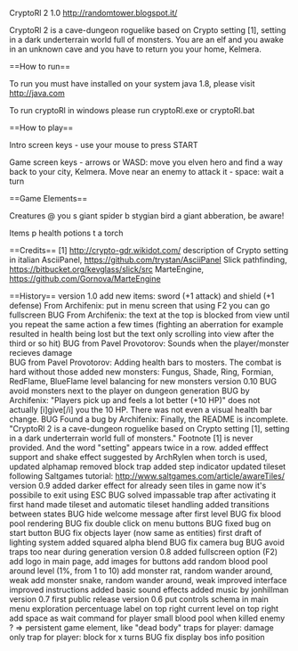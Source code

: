 CryptoRl 2
1.0
http://randomtower.blogspot.it/

CryptoRl 2 is a cave-dungeon roguelike based on Crypto setting [1], setting in a dark underterrain 
world full of monsters.
You are an elf and you awake in an unknown cave and you have to return you your home, Kelmera.


==How to run==

To run you must have installed on your system java 1.8, please visit http://java.com

To run cryptoRl in windows please run cryptoRl.exe or cryptoRl.bat


==How to play==

Intro screen keys
	- use your mouse to press START

Game screen keys
	- arrows or WASD: move you elven hero and find a way back to your city, Kelmera. Move near an enemy
			  to attack it
	- space: wait a turn

	
==Game Elements==

Creatures
	@ you
	s giant spider
	b stygian bird
	a giant abberation, be aware!

Items
	p health potions
	t a torch


==Credits==
[1] http://crypto-gdr.wikidot.com/ description of Crypto setting in italian
AsciiPanel, https://github.com/trystan/AsciiPanel
Slick pathfinding, https://bitbucket.org/kevglass/slick/src
MarteEngine, https://github.com/Gornova/MarteEngine


==History==
version 1.0
	add new items: sword (+1 attack) and shield (+1 defense)
	From Archifenix: put in menu screen that using F2 you can go fullscreen
	BUG From Archifenix: the text at the top is blocked from view until you repeat the same action a few times (fighting an aberration for example resulted in health being lost but the text only scrolling into view after the third or so hit)
	BUG from Pavel Provotorov: Sounds when the player/monster recieves damage	
	BUG from Pavel Provotorov: Adding health bars to mosters. The combat is hard without those
	added new monsters: Fungus, Shade, Ring, Formian, RedFlame, BlueFlame
	level balancing for new monsters
version 0.10
	BUG	avoid monsters next to the player on dungeon generation
	BUG	by Archifenix: "Players pick up and feels a lot better (+10 HP)" does not actually [i]give[/i] you the 10 HP. There was not even a visual health bar change.
	BUG		Found a bug by Archifenix: Finally, the README is incomplete. "CryptoRl 2 is a cave-dungeon roguelike based on Crypto setting [1], setting in a dark underterrain world full of monsters." Footnote [1] is never provided. And the word "setting" appears twice in a row.
	added efffect support and shake effect suggested by ArchRylen
	when torch is used, updated alphamap
	removed block trap
	added step indicator
	updated tileset following Saltgames tutorial: http://www.saltgames.com/article/awareTiles/
version 0.9
	added darker effect for already seen tiles
	in game now it's possibile to exit using ESC
	BUG solved impassable trap after activating it
	first hand made tileset and automatic tileset handling
	added transitions between states
	BUG	hide welcome message after first level
	BUG	fix blood pool rendering
	BUG fix double click on menu buttons
	BUG fixed bug on start button
	BUG fix objects layer (now same as entities)
	first draft of lighting system
	added squared alpha blend
	BUG fix camera bug
	BUG	avoid traps too near during generation
version 0.8
	added fullscreen option (F2)
	add logo in main page, add images for buttons
	add random blood pool around level (1%, from 1 to 10)
	add monster rat, random wander around, weak
	add monster snake, random wander around, weak
	improved interface
	improved instructions
	added basic sound effects
	added music by jonhillman
version 0.7
	first public release
version 0.6
	put controls schema in main menu
	exploration percentuage label on top right
	current level on top right
	add space as wait command for player
	small blood pool when killed enemy ? => persistent game element, like "dead body"
	traps for player: damage only
	trap for player: block for x turns
	BUG		fix display bos info position